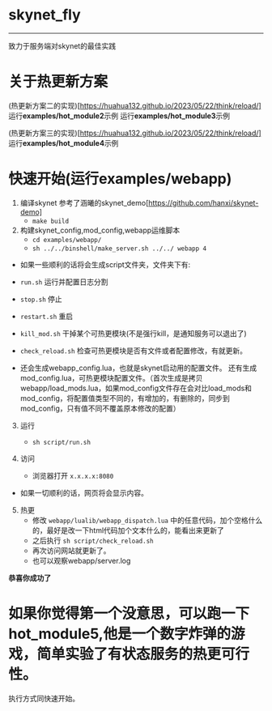 # skynet_fly
---
致力于服务端对skynet的最佳实践

关于热更新方案
===

(热更新方案二的实现)[https://huahua132.github.io/2023/05/22/think/reload/]
运行**examples/hot_module2**示例
运行**examples/hot_module3**示例

(热更新方案三的实现)[https://huahua132.github.io/2023/05/22/think/reload/]
运行**examples/hot_module4**示例

快速开始(运行examples/webapp)
===
1. 编译skynet 参考了涵曦的skynet_demo[https://github.com/hanxi/skynet-demo] 
    - `make build`
2. 构建skynet_config,mod_config,webapp运维脚本
    - `cd examples/webapp/`
    - `sh ../../binshell/make_server.sh ../../ webapp 4`
- 如果一些顺利的话将会生成script文件夹，文件夹下有:
- `run.sh` 运行并配置日志分割
- `stop.sh` 停止
- `restart.sh` 重启
- `kill_mod.sh` 干掉某个可热更模块(不是强行kill，是通知服务可以退出了)
- `check_reload.sh` 检查可热更模块是否有文件或者配置修改，有就更新。

- 还会生成webapp_config.lua，也就是skynet启动用的配置文件。
还有生成mod_config.lua，可热更模块配置文件。（首次生成是拷贝webapp/load_mods.lua，如果mod_config文件存在会对比load_mods和mod_config，将配置值类型不同的，有增加的，有删除的，同步到mod_config，只有值不同不覆盖原本修改的配置）

3. 运行
   - `sh script/run.sh`

4. 访问
   - 浏览器打开 `x.x.x.x:8080`

 - 如果一切顺利的话，网页将会显示内容。

5. 热更
    - 修改 `webapp/lualib/webapp_dispatch.lua` 中的任意代码，加个空格什么的，最好是改一下html代码加个文本什么的，能看出来更新了
    - 之后执行 `sh script/check_reload.sh`
    - 再次访问网站就更新了。
    - 也可以观察webapp/server.log

**恭喜你成功了**

如果你觉得第一个没意思，可以跑一下hot_module5,他是一个数字炸弹的游戏，简单实验了有状态服务的热更可行性。
==

执行方式同快速开始。